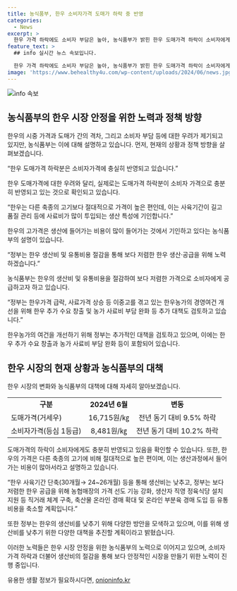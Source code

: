 ```yaml
---
title: 농식품부, 한우 소비자가격 도매가 하락 중 반영
categories:
  - News
excerpt: >
  한우 가격 하락에도 소비자 부담은 높아, 농식품부가 밝힌 한우 도매가격 하락이 소비자에게 충분히 반영되었음을 확인. 소비자가격은 전년대비 10.2% 하락한 반면, 한우 사육기간 단축과 농협 등의 노력으로 가격하락이 이뤄졌으며, 정부는 한우 생산·공급 저렴화를 위한 노력을 약속하고 있다. 추가로, 한우농가의 경영여건 개선을 위한 대책도 검토 중이라고 함. (문의: 농림축산식품부 축산정책관 축산경영과(0442012332), 축산유통팀(0442012318))
feature_text: >
  ## info 실시간 뉴스 속보입니다.

  한우 가격 하락에도 소비자 부담은 높아, 농식품부가 밝힌 한우 도매가격 하락이 소비자에게 충분히 반영되었음을 확인. 소비자가격은 전년대비 10.2% 하락한 반면, 한우 사육기간 단축과 농협 등의 노력으로 가격하락이 이뤄졌으며, 정부는 한우 생산·공급 저렴화를 위한 노력을 약속하고 있다. 추가로, 한우농가의 경영여건 개선을 위한 대책도 검토 중이라고 함. (문의: 농림축산식품부 축산정책관 축산경영과(0442012332), 축산유통팀(0442012318))
image: 'https://www.behealthy4u.com/wp-content/uploads/2024/06/news.jpg'
---
```


<p><img src="https://www.behealthy4u.com/wp-content/uploads/2024/06/news.jpg" alt="info 속보" /></p>

<h2 data-ke-size="size26">농식품부의 한우 시장 안정을 위한 노력과 정책 방향</h2>

<p>한우의 시중 가격과 도매가 간의 격차, 그리고 소비자 부담 등에 대한 우려가 제기되고 있지만, 농식품부는 이에 대해 설명하고 있습니다. 먼저, 현재의 상황과 정책 방향을 살펴보겠습니다.</p>

<p data-ke-size="size16">“한우 도매가격 하락분은 소비자가격에 충실히 반영되고 있습니다.”</p>

<p>한우 도매가격에 대한 우려와 달리, 실제로는 도매가격 하락분이 소비자 가격으로 충분히 반영되고 있는 것으로 확인되고 있습니다.</p>

<p data-ke-size="size16">“한우는 다른 축종의 고기보다 절대적으로 가격이 높은 편인데, 이는 사육기간이 길고 품질 관리 등에 사료비가 많이 투입되는 생산 특성에 기인합니다.”</p>

<p>한우의 고가격은 생산에 들어가는 비용이 많이 들어가는 것에서 기인하고 있다는 농식품부의 설명이 있습니다.</p>

<p data-ke-size="size16">“정부는 한우 생산비 및 유통비용 절감을 통해 보다 저렴한 한우 생산·공급을 위해 노력하겠습니다.”</p>

<p>농식품부는 한우의 생산비 및 유통비용을 절감하여 보다 저렴한 가격으로 소비자에게 공급하고자 하고 있습니다.</p>

<p data-ke-size="size16">“정부는 한우가격 급락, 사료가격 상승 등 이중고를 겪고 있는 한우농가의 경영여건 개선을 위해 한우 추가 수요 창출 및 농가 사료비 부담 완화 등 추가 대책도 검토하고 있습니다.”</p>

<p>한우농가의 여건을 개선하기 위해 정부는 추가적인 대책을 검토하고 있으며, 이에는 한우 추가 수요 창출과 농가 사료비 부담 완화 등이 포함되어 있습니다.</p>

<h2 data-ke-size="size26">한우 시장의 현재 상황과 농식품부의 대책</h2>

<p>한우 시장의 변화와 농식품부의 대책에 대해 자세히 알아보겠습니다.</p>

<table>
    <tr>
        <td style="text-align: center; height: 17px;"><b>구분</b></td>
        <td style="text-align: center; height: 17px;"><b>2024년 6월</b></td>
        <td style="text-align: center; height: 17px;"><b>변동</b></td>
    </tr>
    <tr>
        <td style="text-align: left; height: 17px;">도매가격(거세우)</td>
        <td style="text-align: center; height: 17px;">16,715원/㎏</td>
        <td style="text-align: center; height: 17px;">전년 동기 대비 9.5% 하락</td>
    </tr>
    <tr>
        <td style="text-align: left; height: 17px;">소비자가격(등심 1등급)</td>
        <td style="text-align: center; height: 17px;">8,481원/㎏</td>
        <td style="text-align: center; height: 17px;">전년 동기 대비 10.2% 하락</td>
    </tr>
</table>

<p>도매가격의 하락이 소비자에게도 충분히 반영되고 있음을 확인할 수 있습니다. 또한, 한우의 가격은 다른 축종의 고기에 비해 절대적으로 높은 편이며, 이는 생산과정에서 들어가는 비용이 많아서라고 설명하고 있습니다.</p>

<p data-ke-size="size16">“한우 사육기간 단축(30개월→ 24~26개월) 등을 통해 생산비는 낮추고, 정부는 보다 저렴한 한우 공급을 위해 농협매장의 가격 선도 기능 강화, 생산자 직영 정육식당 설치 지원 등 직거래 체계 구축, 축산물 온라인 경매 확대 및 온라인 부분육 경매 도입 등 유통비용을 축소할 계획입니다.”</p>

<p>또한 정부는 한우의 생산비를 낮추기 위해 다양한 방안을 모색하고 있으며, 이를 위해 생산비를 낮추기 위한 다양한 대책을 추진할 계획이라고 밝혔습니다.</p>

<p>이러한 노력들은 한우 시장 안정을 위한 농식품부의 노력으로 이어지고 있으며, 소비자가격 하락과 더불어 생산비의 절감을 통해 보다 안정적인 시장을 만들기 위한 노력이 진행 중입니다.</p>
유용한 생활 정보가 필요하시다면, <a href="https://onioninfo.kr" rel="dofollow">onioninfo.kr</a>


